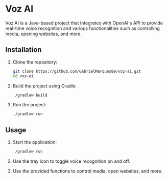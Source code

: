# Voz AI

Voz AI is a Java-based project that integrates with OpenAI's API to provide real-time voice recognition and various functionalities such as controlling media, opening websites, and more.

## Installation

1. Clone the repository:
   ```sh
   git clone https://github.com/GabrielMarques89/voz-ai.git
   cd voz-ai
   ```

2. Build the project using Gradle:
   ```sh
   ./gradlew build
   ```

3. Run the project:
   ```sh
   ./gradlew run
   ```

## Usage

1. Start the application:
   ```sh
   ./gradlew run
   ```

2. Use the tray icon to toggle voice recognition on and off.

3. Use the provided functions to control media, open websites, and more.
